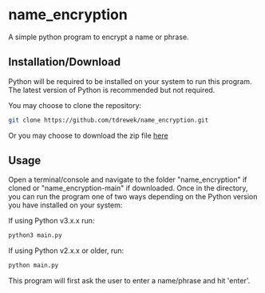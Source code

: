 # name_encryption

A simple python program to encrypt a name or phrase.

## Installation/Download

Python will be required to be installed on your system to run this program. 
The latest version of Python is recommended but not required.

You may choose to clone the repository:

```bash
git clone https://github.com/tdrewek/name_encryption.git
```
Or you may choose to download the zip file [here](https://github.com/tdrewek/name_encryption/archive/refs/heads/main.zip)

## Usage

Open a terminal/console and navigate to the folder "name_encryption" if cloned or "name_encryption-main" if downloaded. Once in the directory, you can run the program one of two ways depending on the Python version you have installed on your system:

If using Python v3.x.x run:
```bash
python3 main.py
```

If using Python v2.x.x or older, run:
```bash
python main.py
```

This program will first ask the user to enter a name/phrase and hit 'enter'. 

